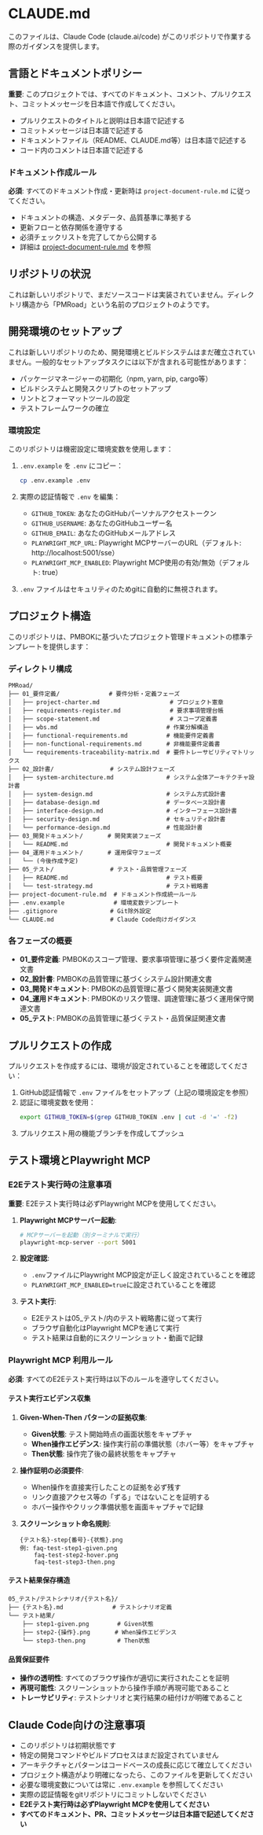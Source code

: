 # CLAUDE.md

このファイルは、Claude Code (claude.ai/code) がこのリポジトリで作業する際のガイダンスを提供します。

## 言語とドキュメントポリシー

**重要**: このプロジェクトでは、すべてのドキュメント、コメント、プルリクエスト、コミットメッセージを日本語で作成してください。

- プルリクエストのタイトルと説明は日本語で記述する
- コミットメッセージは日本語で記述する
- ドキュメントファイル（README、CLAUDE.md等）は日本語で記述する
- コード内のコメントは日本語で記述する

### ドキュメント作成ルール

**必須**: すべてのドキュメント作成・更新時は `project-document-rule.md` に従ってください。

- ドキュメントの構造、メタデータ、品質基準に準拠する
- 更新フローと依存関係を遵守する
- 必須チェックリストを完了してから公開する
- 詳細は [project-document-rule.md](./project-document-rule.md) を参照

## リポジトリの状況

これは新しいリポジトリで、まだソースコードは実装されていません。ディレクトリ構造から「PMRoad」という名前のプロジェクトのようです。

## 開発環境のセットアップ

これは新しいリポジトリのため、開発環境とビルドシステムはまだ確立されていません。一般的なセットアップタスクには以下が含まれる可能性があります：

- パッケージマネージャーの初期化（npm, yarn, pip, cargo等）
- ビルドシステムと開発スクリプトのセットアップ
- リントとフォーマットツールの設定
- テストフレームワークの確立

### 環境設定

このリポジトリは機密設定に環境変数を使用します：

1. `.env.example` を `.env` にコピー：
   ```bash
   cp .env.example .env
   ```

2. 実際の認証情報で `.env` を編集：
   - `GITHUB_TOKEN`: あなたのGitHubパーソナルアクセストークン
   - `GITHUB_USERNAME`: あなたのGitHubユーザー名
   - `GITHUB_EMAIL`: あなたのGitHubメールアドレス
   - `PLAYWRIGHT_MCP_URL`: Playwright MCPサーバーのURL（デフォルト: http://localhost:5001/sse）
   - `PLAYWRIGHT_MCP_ENABLED`: Playwright MCP使用の有効/無効（デフォルト: true）

3. `.env` ファイルはセキュリティのためgitに自動的に無視されます。

## プロジェクト構造

このリポジトリは、PMBOKに基づいたプロジェクト管理ドキュメントの標準テンプレートを提供します：

### ディレクトリ構成

```
PMRoad/
├── 01_要件定義/              # 要件分析・定義フェーズ
│   ├── project-charter.md                    # プロジェクト憲章
│   ├── requirements-register.md              # 要求事項管理台帳
│   ├── scope-statement.md                    # スコープ定義書
│   ├── wbs.md                               # 作業分解構造
│   ├── functional-requirements.md           # 機能要件定義書
│   ├── non-functional-requirements.md       # 非機能要件定義書
│   └── requirements-traceability-matrix.md  # 要件トレーサビリティマトリックス
├── 02_設計書/                # システム設計フェーズ  
│   ├── system-architecture.md               # システム全体アーキテクチャ設計書
│   ├── system-design.md                     # システム方式設計書
│   ├── database-design.md                   # データベース設計書
│   ├── interface-design.md                  # インターフェース設計書
│   ├── security-design.md                   # セキュリティ設計書
│   └── performance-design.md                # 性能設計書
├── 03_開発ドキュメント/       # 開発実装フェーズ
│   └── README.md                            # 開発ドキュメント概要
├── 04_運用ドキュメント/       # 運用保守フェーズ
│   └── (今後作成予定)
├── 05_テスト/                # テスト・品質管理フェーズ
│   ├── README.md                            # テスト概要
│   └── test-strategy.md                     # テスト戦略書
├── project-document-rule.md  # ドキュメント作成統一ルール
├── .env.example              # 環境変数テンプレート
├── .gitignore               # Git除外設定
└── CLAUDE.md                # Claude Code向けガイダンス
```

### 各フェーズの概要

- **01_要件定義**: PMBOKのスコープ管理、要求事項管理に基づく要件定義関連文書
- **02_設計書**: PMBOKの品質管理に基づくシステム設計関連文書
- **03_開発ドキュメント**: PMBOKの品質管理に基づく開発実装関連文書
- **04_運用ドキュメント**: PMBOKのリスク管理、調達管理に基づく運用保守関連文書
- **05_テスト**: PMBOKの品質管理に基づくテスト・品質保証関連文書

## プルリクエストの作成

プルリクエストを作成するには、環境が設定されていることを確認してください：

1. GitHub認証情報で `.env` ファイルをセットアップ（上記の環境設定を参照）
2. 認証に環境変数を使用：
   ```bash
   export GITHUB_TOKEN=$(grep GITHUB_TOKEN .env | cut -d '=' -f2)
   ```
3. プルリクエスト用の機能ブランチを作成してプッシュ

## テスト環境とPlaywright MCP

### E2Eテスト実行時の注意事項

**重要**: E2Eテスト実行時は必ずPlaywright MCPを使用してください。

1. **Playwright MCPサーバー起動**:
   ```bash
   # MCPサーバーを起動（別ターミナルで実行）
   playwright-mcp-server --port 5001
   ```

2. **設定確認**:
   - `.env`ファイルにPlaywright MCP設定が正しく設定されていることを確認
   - `PLAYWRIGHT_MCP_ENABLED=true`に設定されていることを確認

3. **テスト実行**:
   - E2Eテストは05_テスト/内のテスト戦略書に従って実行
   - ブラウザ自動化はPlaywright MCPを通じて実行
   - テスト結果は自動的にスクリーンショット・動画で記録

### Playwright MCP 利用ルール

**必須**: すべてのE2Eテスト実行時は以下のルールを遵守してください。

#### テスト実行エビデンス収集

1. **Given-When-Then パターンの証拠収集**:
   - **Given状態**: テスト開始時点の画面状態をキャプチャ
   - **When操作エビデンス**: 操作実行前の準備状態（ホバー等）をキャプチャ
   - **Then状態**: 操作完了後の最終状態をキャプチャ

2. **操作証明の必須要件**:
   - When操作を直接実行したことの証拠を必ず残す
   - リンク直接アクセス等の「ずる」ではないことを証明する
   - ホバー操作やクリック準備状態を画面キャプチャで記録

3. **スクリーンショット命名規則**:
   ```
   {テスト名}-step{番号}-{状態}.png
   例: faq-test-step1-given.png
       faq-test-step2-hover.png  
       faq-test-step3-then.png
   ```

#### テスト結果保存構造

```
05_テスト/テストシナリオ/{テスト名}/
├── {テスト名}.md              # テストシナリオ定義
└── テスト結果/
    ├── step1-given.png        # Given状態
    ├── step2-{操作}.png       # When操作エビデンス
    └── step3-then.png         # Then状態
```

#### 品質保証要件

- **操作の透明性**: すべてのブラウザ操作が適切に実行されたことを証明
- **再現可能性**: スクリーンショットから操作手順が再現可能であること
- **トレーサビリティ**: テストシナリオと実行結果の紐付けが明確であること

## Claude Code向けの注意事項

- このリポジトリは初期状態です
- 特定の開発コマンドやビルドプロセスはまだ設定されていません
- アーキテクチャとパターンはコードベースの成長に応じて確立してください
- プロジェクト構造がより明確になったら、このファイルを更新してください
- 必要な環境変数については常に `.env.example` を参照してください
- 実際の認証情報をgitリポジトリにコミットしないでください
- **E2Eテスト実行時は必ずPlaywright MCPを使用してください**
- **すべてのドキュメント、PR、コミットメッセージは日本語で記述してください**